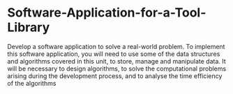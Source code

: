 # Software-Application-for-a-Tool-Library
Develop a software application to solve a real-world problem. To implement this software application, you will need to use some of the data structures and algorithms covered in this unit, to store, manage and manipulate data. It will be necessary to design algorithms, to solve the computational problems arising during the development process, and to analyse the time efficiency of the algorithms
